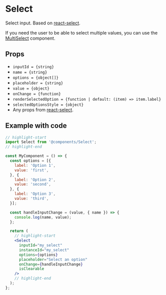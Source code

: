 # Select

Select input. Based on [react-select](https://react-select.com/).

If you need the user to be able to select multiple values, you can use the [MultiSelect](MultiSelect) component.

## Props

* `inputId = {string}`
* `name = {string}`
* `options = {object[]}`
* `placeholder = {string}`
* `value = {object}`
* `onChange = {function}`
* `renderSelectedOption = {function | default: (item) => item.label}`
* `selectedOptionsStyle = {object}`
* Any props from [react-select](https://react-select.com/).

## Example with code

```jsx
// highlight-start
import Select from '@components/Select';
// highlight-end

const MyComponent = () => {
  const options = [{
    label: 'Option 1',
    value: 'first',
  }, {
    label: 'Option 2',
    value: 'second',
  }, {
    label: 'Option 3',
    value: 'third',
  }];

  const handleInputChange = (value, { name }) => {
    console.log(name, value);
  };

  return (
    // highlight-start
    <Select
      inputId="my_select"
      instanceId="my_select"
      options={options}
      placeholder="Select an option"
      onChange={handleInputChange}
      isClearable
    />
    // highlight-end
  );
};
```
